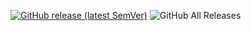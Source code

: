 [![GitHub release (latest SemVer)](https://img.shields.io/github/v/release/1C0D/reveal-active-file-button-plugin?style=for-the-badge&sort=semver)](https://github.com/1C0D/reveal-active-file-button-plugin/releases/latest)
![GitHub All Releases](https://img.shields.io/github/downloads/1C0D/reveal-active-file-button-plugin/total?style=for-the-badge)

